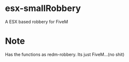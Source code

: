 # esx-smallRobbery
A ESX based robbery for FiveM

# Note
Has the functions as redm-robbery. Its just FiveM...(no shit)

